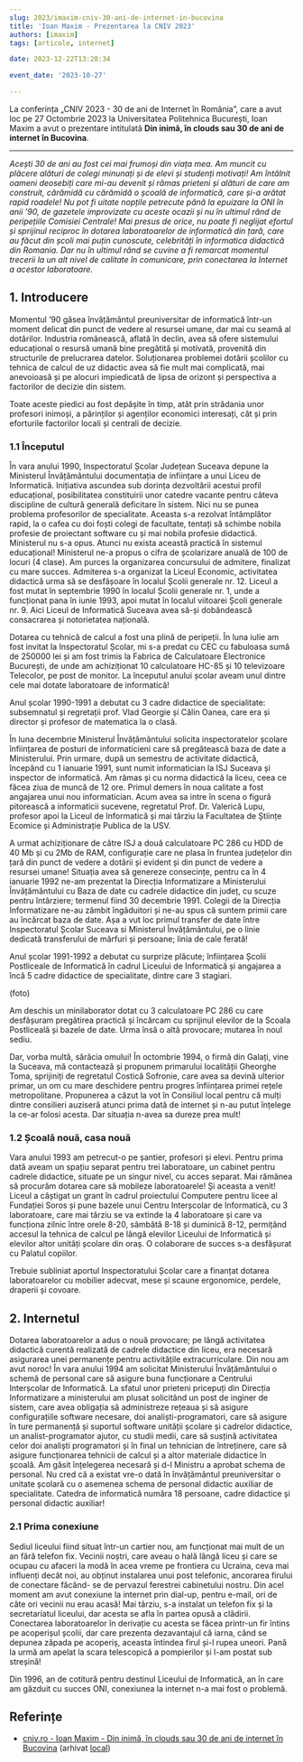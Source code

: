 ```yaml
---
slug: 2023/imaxim-cniv-30-ani-de-internet-in-bucovina
title: 'Ioan Maxim - Prezentarea la CNIV 2023'
authors: [imaxim]
tags: [articole, internet]

date: 2023-12-22T13:28:34

event_date: '2023-10-27'

---
```


La conferința „CNIV 2023 - 30 de ani de Internet în România”,
care a avut loc pe 27 Octombrie 2023 la Universitatea Politehnica
București, Ioan Maxim a avut o prezentare intitulată
**Din inimă, în clouds sau 30 de ani de internet în Bucovina**.

<!-- truncate -->

---

_Acești 30 de ani au fost cei mai frumoși din viața mea. Am muncit cu plăcere alături de colegi minunați și de elevi și studenți motivați! Am întâlnit oameni deosebiți care mi-au devenit și rămas prieteni și alături de care am construit, cărămidă cu cărămidă o școală de informatică, care și-a arătat rapid roadele! Nu pot fi uitate nopțile petrecute până la epuizare la ONI în anii ’90, de gazetele improvizate cu aceste ocazii și nu în ultimul rând de peripețiile Comisiei Centrale! Mai presus de orice, nu poate fi neglijat efortul și sprijinul reciproc în dotarea laboratoarelor de informatică din țară, care au făcut din școli mai puțin cunoscute, celebrități în informatica didactică din Romania. Dar nu în ultimul rând se cuvine a fi remarcat momentul trecerii la un alt nivel de calitate în comunicare, prin conectarea la Internet a acestor laboratoare._

## 1. Introducere

Momentul ’90 găsea învățământul preuniversitar de informatică într-un moment delicat din punct de vedere al resursei umane, dar mai cu seamă al dotărilor. Industria românească, aflată în declin, avea să ofere sistemului educațional o resursă umană bine pregătită și motivată, provenită din structurile de prelucrarea datelor. Soluționarea problemei dotării școlilor cu tehnica de calcul de uz didactic avea să fie mult mai complicată, mai anevoioasă și pe alocuri impiedicată de lipsa de orizont și perspectiva a factorilor de decizie din sistem.

Toate aceste piedici au fost depășite în timp, atât prin strădania unor profesori inimoși, a părinților și agenților economici interesați, cât și prin eforturile factorilor locali și centrali de decizie.

### 1.1 Începutul

În vara anului 1990, Inspectoratul Școlar Județean Suceava depune la Ministerul Învățământului documentația de inființare a unui Liceu de Informatică. Inițiativa ascundea sub dorința dezvoltării acestui profil educațional, posibilitatea constituirii unor catedre vacante pentru câteva discipline de cultură generală deficitare în sistem. Nici nu se punea problema profesorilor de specialitate. Aceasta s-a rezolvat întâmplător rapid, la o cafea cu doi foști colegi de facultate, tentați să schimbe nobila profesie de proiectant software cu și mai nobila profesie didactică. Ministerul nu s-a opus. Atunci nu exista această practică în sistemul educațional! Ministerul ne-a propus o cifra de școlarizare anuală de 100 de locuri (4 clase). Am purces la organizarea concursului de admitere, finalizat cu mare succes. Admiterea s-a organizat la Liceul Economic, activitatea didactică urma să se desfășoare în localul Școlii generale nr. 12. Liceul a fost mutat în septembrie 1990 în localul Școlii generale nr. 1, unde a funcționat pana în iunie 1993, apoi mutat în localul viitoarei Școli generale nr. 9. Aici Liceul de Informatică Suceava avea să-și dobândească consacrarea și notorietatea națională.

Dotarea cu tehnică de calcul a fost una plină de peripeții. În luna iulie am fost invitat la Inspectoratul Școlar, mi s-a predat cu CEC cu fabuloasa sumă de 250000 lei și am fost trimis la Fabrica de Calculatoare Electronice București, de unde am achiziționat 10 calculatoare HC-85 și 10 televizoare Telecolor, pe post de monitor. La începutul anului școlar aveam unul dintre cele mai dotate laboratoare de informatică!

Anul școlar 1990-1991 a debutat cu 3 cadre didactice de specialitate: subsemnatul și regretații prof. Vlad Georgie și Călin Oanea, care era și director și profesor de matematica la o clasă.

În luna decembrie Ministerul Învățământului solicita inspectoratelor școlare înființarea de posturi de informaticieni care să pregătească baza de date a Ministerului. Prin urmare, după un semestru de activitate didactică, începând cu 1 ianuarie 1991, sunt numit informatician la ISJ Suceava și inspector de informatică. Am rămas și cu norma didactică la liceu, ceea ce făcea ziua de muncă de 12 ore. Primul demers în noua calitate a fost angajarea unui nou informatician. Acum avea sa intre în scena o figură pitorească a informaticii sucevene, regretatul Prof. Dr. Valerică Lupu, profesor apoi la Liceul de Informatică și mai târziu la Facultatea de Științe Ecomice și Administrație Publica de la USV.

A urmat achiziționare de către ISJ a două calculatoare PC 286 cu HDD de 40 Mb și cu 2Mb de RAM, configurație care ne plasa în fruntea județelor din țară din punct de vedere a dotării și evident și din punct de vedere a resursei umane! Situația avea să genereze consecințe, pentru ca în 4 ianuarie 1992 ne-am prezentat la Direcția Informatizare a Ministerului Învățământului cu Baza de date cu cadrele didactice din județ, cu scuze pentru întârziere; termenul fiind 30 decembrie 1991. Colegii de la Direcția Informatizare ne-au zâmbit îngăduitori și ne-au spus că suntem primii care au încărcat baza de date. Așa a vut loc primul transfer de date între Inspectoratul Școlar Suceava si Ministerul Învățământului, pe o linie dedicată transferului de mărfuri și persoane; linia de cale ferată!

Anul școlar 1991-1992 a debutat cu surprize plăcute; înființarea Școlii Postliceale de Informatică în cadrul Liceului de Informatică și angajarea a încă 5 cadre didactice de specialitate, dintre care 3 stagiari.

(foto)

Am deschis un minilaborator dotat cu 3 calculatoare PC 286 cu care desfășuram pregătirea practică și încărcam cu sprijinul elevilor de la Scoala Postliceală și bazele de date. Urma însă o altă provocare; mutarea în noul sediu.

Dar, vorba multă, sărăcia omului! În octombrie 1994, o firmă din Galați, vine la Suceava, mă contactează și propunem primarului localității Gheorghe Toma, sprijiniți de regretatul Costică Sofronie, care avea sa devină ulterior primar, un om cu mare deschidere pentru progres înființarea primei rețele metropolitane. Propunerea a căzut la vot în Consiliul local pentru că mulți dintre consilieri auziseră atunci prima dată de internet și n-au putut înțelege la ce-ar folosi acesta. Dar situația n-avea sa dureze prea mult!

### 1.2 Școală nouă, casa nouă

Vara anului 1993 am petrecut-o pe șantier, profesori și elevi. Pentru prima dată aveam un spațiu separat pentru trei laboratoare, un cabinet pentru cadrele didactice, situate pe un singur nivel, cu acces separat. Mai rămânea să procurăm dotarea care să mobileze laboratoarele! Și aceasta a venit! Liceul a câștigat un grant în cadrul proiectului Computere pentru licee al Fundației Soros și pune bazele unui Centru Interșcolar de Informatică, cu 3 laboratoare, care mai târziu se va extinde la 4 laboratoare și care va funcționa zilnic între orele 8-20, sâmbătă 8-18 și duminică 8-12, permițând accesul la tehnica de calcul pe lângă elevilor Liceului de Informatică și elevilor altor unități școlare din oraș. O colaborare de succes s-a desfășurat cu Palatul copiilor.

Trebuie subliniat aportul Inspectoratului Școlar care a finanțat dotarea laboratoarelor cu mobilier adecvat, mese și scaune ergonomice, perdele, draperii și covoare.

## 2. Internetul

Dotarea laboratoarelor a adus o nouă provocare; pe lângă activitatea didactică curentă realizată de cadrele didactice din liceu, era necesară asigurarea unei permanențe pentru activitățile extracurriculare. Din nou am avut noroc! În vara anului 1994 am solicitat Ministerului Învățământului o schemă de personal care să asigure buna funcționare a Centrului Interșcolar de Informatică. La sfatul unor prieteni pricepuți din Direcția Informatizare a ministerului am plusat solicitând un post de inginer de sistem, care avea obligația să administreze rețeaua și să asigure configurațiile software necesare, doi analiști-programatori, care să asigure în ture permanență și suportul software unității școlare și cadrelor didactice, un analist-programator ajutor, cu studii medii, care să susțină activitatea celor doi analiști programatori și în final un tehnician de întreținere, care să asigure funcționarea tehnicii de calcul și a altor materiale didactice în școală. Am găsit înțelegerea necesară și d-l Ministru a aprobat schema de personal. Nu cred că a existat vre-o dată în învățământul preuniversitar o unitate școlară cu o asemenea schema de personal didactic auxiliar de specialitate. Catedra de informatică număra 18 persoane, cadre didactice și personal didactic auxiliar!

### 2.1 Prima conexiune

Sediul liceului fiind situat într-un cartier nou, am funcționat mai mult de un an fără telefon fix. Vecinii noștri, care aveau o hală lângă liceu și care se ocupau cu afaceri la modă în acea vreme pe frontiera cu Ucraina, ceva mai influenți decât noi, au obținut instalarea unui post telefonic, ancorarea firului de conectare făcând- se de pervazul ferestrei cabinetului nostru. Din acel moment am avut conexiune la internet prin dial-up, pentru e-mail, ori de câte ori vecinii nu erau acasă! Mai târziu, s-a instalat un telefon fix și la secretariatul liceului, dar acesta se afla în partea opusă a clădirii. Conectarea laboratoarelor în derivație cu acesta se făcea printr-un fir întins pe acoperișul școlii, dar care prezenta dezavantajul că iarna, când se depunea zăpada pe acoperiș, aceasta întindea firul și-l rupea uneori. Pană la urmă am apelat la scara telescopică a pompierilor și l-am postat sub streșină!

Din 1996, an de cotitură pentru destinul Liceului de Informatică, an în care am găzduit cu succes ONI, conexiunea la internet n-a mai fost o problemă.

## Referințe

- [cniv.ro - Ioan Maxim - Din inimă, în clouds sau 30 de ani de internet în Bucovina](https://cniv.ro/documents/26/CNIV_Volum_Aniversar_2023_-_Versiune_Online_DPxioQg.pdf) (arhivat [local](https://cronica-it.github.io/arhiva/))
